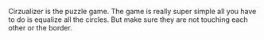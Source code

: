 Cirzualizer is the puzzle game. The game is really super simple all you have to do is equalize all the circles. But make sure they are not touching each other or the border.
